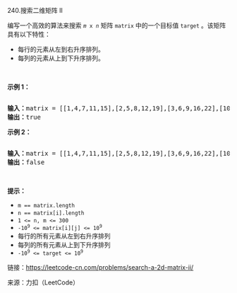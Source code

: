 <!DOCTYPE html>
<html lang="en">
<head>
    <meta charset="UTF-8">
</head>
<body>
<p>240.搜索二维矩阵 II<p>
<p>编写一个高效的算法来搜索&nbsp;<code><em>m</em>&nbsp;x&nbsp;<em>n</em></code>&nbsp;矩阵 <code>matrix</code> 中的一个目标值 <code>target</code> 。该矩阵具有以下特性：</p>

<ul>
	<li>每行的元素从左到右升序排列。</li>
	<li>每列的元素从上到下升序排列。</li>
</ul>

<p>&nbsp;</p>

<p><b>示例 1：</b></p>
<img alt="" src="https://assets.leetcode-cn.com/aliyun-lc-upload/uploads/2020/11/25/searchgrid2.jpg" />
<pre>
<b>输入：</b>matrix = [[1,4,7,11,15],[2,5,8,12,19],[3,6,9,16,22],[10,13,14,17,24],[18,21,23,26,30]], target = 5
<b>输出：</b>true
</pre>

<p><b>示例 2：</b></p>
<img alt="" src="https://assets.leetcode-cn.com/aliyun-lc-upload/uploads/2020/11/25/searchgrid.jpg" />
<pre>
<b>输入：</b>matrix = [[1,4,7,11,15],[2,5,8,12,19],[3,6,9,16,22],[10,13,14,17,24],[18,21,23,26,30]], target = 20
<b>输出：</b>false
</pre>

<p>&nbsp;</p>

<p><strong>提示：</strong></p>

<ul>
	<li><code>m == matrix.length</code></li>
	<li><code>n == matrix[i].length</code></li>
	<li><code>1 &lt;= n, m &lt;= 300</code></li>
	<li><code>-10<sup>9</sup>&nbsp;&lt;= matrix[i][j] &lt;= 10<sup>9</sup></code></li>
	<li>每行的所有元素从左到右升序排列</li>
	<li>每列的所有元素从上到下升序排列</li>
	<li><code>-10<sup>9</sup>&nbsp;&lt;= target &lt;= 10<sup>9</sup></code></li>
</ul>

<p>链接：<a href="https://leetcode-cn.com/problems/search-a-2d-matrix-ii/" target=\"_blank\">https://leetcode-cn.com/problems/search-a-2d-matrix-ii/</a></p>
<p>来源：力扣（LeetCode）</p>
</body>
</html>
